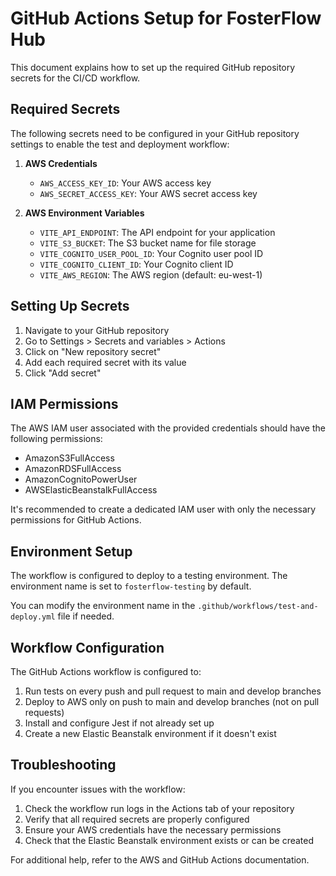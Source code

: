 # GitHub Actions Setup for FosterFlow Hub

This document explains how to set up the required GitHub repository secrets for the CI/CD workflow.

## Required Secrets

The following secrets need to be configured in your GitHub repository settings to enable the test and deployment workflow:

1. **AWS Credentials**
   - `AWS_ACCESS_KEY_ID`: Your AWS access key
   - `AWS_SECRET_ACCESS_KEY`: Your AWS secret access key

2. **AWS Environment Variables**
   - `VITE_API_ENDPOINT`: The API endpoint for your application
   - `VITE_S3_BUCKET`: The S3 bucket name for file storage
   - `VITE_COGNITO_USER_POOL_ID`: Your Cognito user pool ID
   - `VITE_COGNITO_CLIENT_ID`: Your Cognito client ID
   - `VITE_AWS_REGION`: The AWS region (default: eu-west-1)

## Setting Up Secrets

1. Navigate to your GitHub repository
2. Go to Settings > Secrets and variables > Actions
3. Click on "New repository secret"
4. Add each required secret with its value
5. Click "Add secret"

## IAM Permissions

The AWS IAM user associated with the provided credentials should have the following permissions:

- AmazonS3FullAccess
- AmazonRDSFullAccess
- AmazonCognitoPowerUser
- AWSElasticBeanstalkFullAccess

It's recommended to create a dedicated IAM user with only the necessary permissions for GitHub Actions.

## Environment Setup

The workflow is configured to deploy to a testing environment. The environment name is set to `fosterflow-testing` by default.

You can modify the environment name in the `.github/workflows/test-and-deploy.yml` file if needed.

## Workflow Configuration

The GitHub Actions workflow is configured to:

1. Run tests on every push and pull request to main and develop branches
2. Deploy to AWS only on push to main and develop branches (not on pull requests)
3. Install and configure Jest if not already set up
4. Create a new Elastic Beanstalk environment if it doesn't exist

## Troubleshooting

If you encounter issues with the workflow:

1. Check the workflow run logs in the Actions tab of your repository
2. Verify that all required secrets are properly configured
3. Ensure your AWS credentials have the necessary permissions
4. Check that the Elastic Beanstalk environment exists or can be created

For additional help, refer to the AWS and GitHub Actions documentation. 